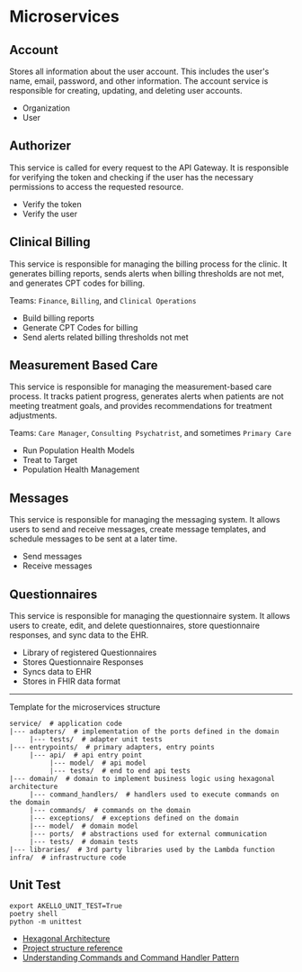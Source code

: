

# Microservices


## Account

Stores all information about the user account. This includes the user's name, email, password, and other information. The account service is responsible for creating, updating, and deleting user accounts.

* Organization
* User

## Authorizer

This service is called for every request to the API Gateway. It is responsible for verifying the token and checking if the user has the necessary permissions to access the requested resource.

* Verify the token
* Verify the user
 

## Clinical Billing

This service is responsible for managing the billing process for the clinic. It generates billing reports, sends alerts when billing thresholds are not met, and generates CPT codes for billing.

Teams: `Finance`, `Billing`, and `Clinical Operations`

* Build billing reports
* Generate CPT Codes for billing
* Send alerts related billing thresholds not met

## Measurement Based Care

This service is responsible for managing the measurement-based care process. It tracks patient progress, generates alerts when patients are not meeting treatment goals, and provides recommendations for treatment adjustments.

Teams: `Care Manager`, `Consulting Psychatrist`, and sometimes `Primary Care`

* Run Population Health Models
* Treat to Target
* Population Health Management

## Messages

This service is responsible for managing the messaging system. It allows users to send and receive messages, create message templates, and schedule messages to be sent at a later time.


* Send messages
* Receive messages

## Questionnaires

This service is responsible for managing the questionnaire system. It allows users to create, edit, and delete questionnaires, store questionnaire responses, and sync data to the EHR.

* Library of registered Questionnaires
* Stores Questionnaire Responses
* Syncs data to EHR
* Stores in FHIR data format

--------
Template for the microservices structure

```
service/  # application code
|--- adapters/  # implementation of the ports defined in the domain
     |--- tests/  # adapter unit tests
|--- entrypoints/  # primary adapters, entry points
     |--- api/  # api entry point
          |--- model/  # api model
          |--- tests/  # end to end api tests
|--- domain/  # domain to implement business logic using hexagonal architecture
     |--- command_handlers/  # handlers used to execute commands on the domain
     |--- commands/  # commands on the domain
     |--- exceptions/  # exceptions defined on the domain
     |--- model/  # domain model
     |--- ports/  # abstractions used for external communication
     |--- tests/  # domain tests
|--- libraries/  # 3rd party libraries used by the Lambda function
infra/  # infrastructure code
```

## Unit Test
```mermaid
export AKELLO_UNIT_TEST=True
poetry shell
python -m unittest
```


* [Hexagonal Architecture](https://www.arnaudlanglade.com/hexagonal-architecture-by-example/)
* [Project structure reference](https://docs.aws.amazon.com/prescriptive-guidance/latest/patterns/structure-a-python-project-in-hexagonal-architecture-using-aws-lambda.html)
* [Understanding Commands and Command Handler Pattern](https://www.arnaudlanglade.com/command-handler-patterns/#:~:text=A%20command%20is%20an%20object,behavior%20(a%20data%20structure))

